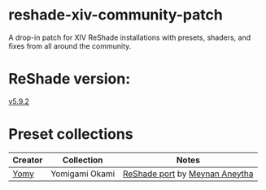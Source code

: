 # reshade-xiv-community-patch
A drop-in patch for XIV ReShade installations with presets, shaders, and fixes from all around the community.

# ReShade version: 
[v5.9.2](https://github.com/crosire/reshade/releases/tag/v5.9.2)

# Preset collections

| Creator | Collection | Notes |
| --- | --- | --- |
| [Yomy](https://twitter.com/Yomigammy) | Yomigami Okami | [ReShade port](https://github.com/MeynanAneytha/YomigamiOkami-reshade-shaders#yomigamiokami-reshade-560-port) by [Meynan Aneytha](https://twitter.com/meynan_ffxiv) |
